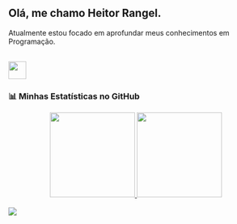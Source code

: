 ## Olá, me chamo Heitor Rangel.

Atualmente estou focado em aprofundar meus conhecimentos em Programação.<br>

<br>

<div align="left">
  <a href="https://skillicons.dev">
    <img height="35em" src="https://skillicons.dev/icons?i=python,javascript,html,css,git,github,vscode"/>
  </a>
</div>

### 📊 Minhas Estatísticas no GitHub

<div align="center">
  <a href="https://github.com/hebaran">
  <img height="168em" src="https://github-readme-stats.vercel.app/api?username=hebaran&show_icons=true&include_all_commits=true&count_private=true&bg_color=151515&title_color=fff&text_color=9f9f9f&icon_color=79ff97"/>
  <img height="168em" src="https://github-readme-stats.vercel.app/api/top-langs/?username=hebaran&layout=compact&langs_count=7&bg_color=151515&title_color=fff&text_color=9f9f9f"/>
  </a>
</div>

<br>

<div align="left"> 
  <a href="https://www.linkedin.com/in/heitor-rangel/" target="_blank"><img src="https://img.shields.io/badge/-LinkedIn-%230077B5?style=for-the-badge&logo=linkedin&logoColor=white" target="_blank"></a> 
</div>
